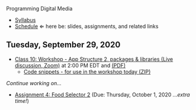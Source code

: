 Programming Digital Media

- [Syllabus](syllabus.md)
- [Schedule](schedule.md)   &lArr; here be: slides, assignments, and related links

## Tuesday, September 29, 2020

- [Class 10: Workshop - App Structure 2, packages & libraries (Live discussion, Zoom)](https://rochester.zoom.us/j/95155140724) at 2:00 PM EDT and [(PDF)](10-packages-and-libraries/libaries-and-packages.pdf)
  - [Code snippets - for use in the workshop today (ZIP)](10-packages-and-libraries/snippets.zip)

*Continue working on...*

- [Assignment 4: Food Selector 2](assignment04-food-selector2/instructions.md) (Due: Thursday, October 1, 2020 *...extra time!*)

